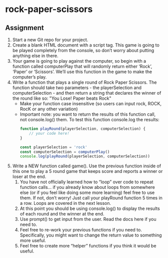 # rock-paper-scissors

## Assignment

1. Start a new Git repo for your project.
2. Create a blank HTML document with a script tag. This game is going to be played completely from the console, so don’t worry about putting anything else in there.
3. Your game is going to play against the computer, so begin with a function called computerPlay that will randomly return either ‘Rock’, ‘Paper’ or ‘Scissors’. We’ll use this function in the game to make the computer’s play.
4. Write a function that plays a single round of Rock Paper Scissors. The function should take two parameters - the playerSelection and computerSelection - and then return a string that declares the winner of the round like so: "You Lose! Paper beats Rock"
    - Make your function case insensitive (so users can input rock, ROCK, RocK or any other variation)
    - Important note: you want to return the results of this function call, not console.log() them. To test this function console.log the results:
        ```javascript
        function playRound(playerSelection, computerSelection) {
        	// your code here!
        }

        const playerSelection = 'rock'
        const computerSelection = computerPlay()
        console.log(playRound(playerSelection, computerSelection))
        ```
5. Write a NEW function called game(). Use the previous function inside of this one to play a 5 round game that keeps score and reports a winner or loser at the end.
    1. You have not officially learned how to “loop” over code to repeat function calls… if you already know about loops from somewhere else (or if you feel like doing some more learning) feel free to use them. If not, don’t worry! Just call your playRound function 5 times in a row. Loops are covered in the next lesson.
    2. At this point you should be using console.log() to display the results of each round and the winner at the end.
    3. Use prompt() to get input from the user. Read the docs here if you need to.
    4. Feel free to re-work your previous functions if you need to. Specifically, you might want to change the return value to something more useful.
    5. Feel free to create more “helper” functions if you think it would be useful.